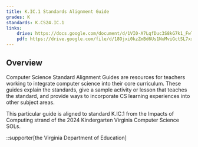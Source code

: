```yaml
---
title: K.IC.1 Standards Alignment Guide
grades: K
standards: K.CS24.IC.1
links:
    drive: https://docs.google.com/document/d/1VI0-A7LqfDuc3S8kG7k1_Fwlhg8zC50MMAe6ryLeFA0/edit?usp=drive_link
    pdf: https://drive.google.com/file/d/18Ojxi0kzZmBd6Us1NuMviGctSL7xxGBc/view?usp=drive_link
---
```


## Overview

Computer Science Standard Alignment Guides are resources for teachers working to integrate computer science into their core curriculum. These guides explain the standards, give a sample activity or lesson that teaches the standard, and provide ways to incorporate CS learning experiences into other subject areas. 

This particular guide is aligned to standard K.IC.1 from the Impacts of Computing strand of the 2024 Kindergarten Virginia Computer Science SOLs.

::supporter[the Virginia Department of Education]